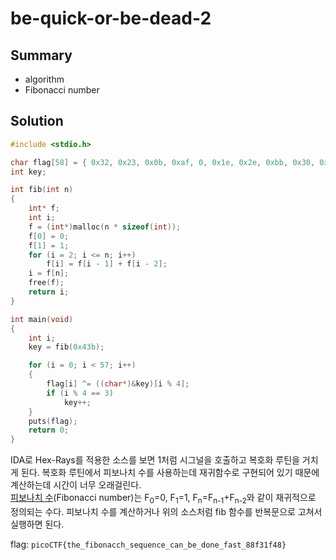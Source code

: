 # be-quick-or-be-dead-2

## Summary
* algorithm
* Fibonacci number

## Solution

``` c
#include <stdio.h>

char flag[58] = { 0x32, 0x23, 0x0b, 0xaf, 0, 0x1e, 0x2e, 0xbb, 0x30, 0x22, 0x0d, 0x9f, 0x23, 0x23, 0x0a, 0xaf, 0x28, 0x2b, 0x0b, 0xa3, 0x2f, 0x15, 0x1b, 0xa5, 0x39, 0x3f, 0x0d, 0xae, 0x2a, 0x2f, 0x37, 0xa3, 0x2b, 0x24, 0x37, 0xa2, 0x2e, 0x15, 0x0c, 0xaf, 0x22, 0x2f, 0x37, 0xa6, 0x2c, 0x39, 0x1c, 0x9f, 0x76, 0x72, 0x0e, 0xf3, 0x7e, 0x2c, 0x5c, 0xf8, 0x2d, 0 };
int key;

int fib(int n)
{
	int* f;
	int i;
	f = (int*)malloc(n * sizeof(int));
	f[0] = 0;
	f[1] = 1;
	for (i = 2; i <= n; i++)
		f[i] = f[i - 1] + f[i - 2];
	i = f[n];
	free(f);
	return i;
}

int main(void)
{
	int i;
	key = fib(0x43b);

	for (i = 0; i < 57; i++)
	{
		flag[i] ^= ((char*)&key)[i % 4];
		if (i % 4 == 3)
			key++;
	}
	puts(flag);
	return 0;
}
```
IDA로 Hex-Rays를 적용한 소스를 보면 1처럼 시그널을 호출하고 복호화 루틴을 거치게 된다. 복호화 루틴에서 피보나치 수를 사용하는데 재귀함수로 구현되어 있기 때문에 계산하는데 시간이 너무 오래걸린다.  
<a href="https://ko.numberempire.com/fibonaccinumbers.php">피보나치 수</a>(Fibonacci number)는 F<sub>0</sub>=0, F<sub>1</sub>=1, F<sub>n</sub>=F<sub>n-1</sub>+F<sub>n-2</sub>와 같이 재귀적으로 정의되는 수다. 피보나치 수를 계산하거나 위의 소스처럼 fib 함수를 반복문으로 고쳐서 실행하면 된다.

flag: `picoCTF{the_fibonacch_sequence_can_be_done_fast_88f31f48}`
